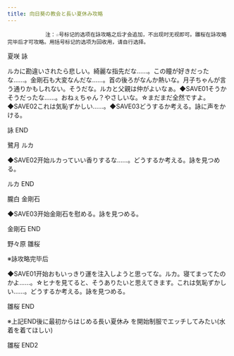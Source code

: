 ```yaml
---
title: 向日葵の教会と長い夏休み攻略
---
```


                注：☆号标记的选项在詠攻略之后才会追加，不出现时无视即可。雛桜在詠攻略完毕后才可攻略。用括号标记的选项为回收用，请自行选择。

夏咲 詠

ルカに勘違いされたら悲しい。綺麗な指先だな……。この瞳が好きだったな……。金剛石も大変なんだな……。首の後ろがなんか熱いな。月子ちゃんが言う通りかもしれない。そうだな。ルカと父親は仲がよいなぁ。◆SAVE01そうかそうだったな……。おねぇちゃん？やさしいな。☆まだまだ全然ですよ。◆SAVE02これは気恥ずかしい……。◆SAVE03どうするか考える。詠に声をかける。

詠 END

鷺月 ルカ

◆SAVE02开始ルカっていい香りするな……。どうするか考える。詠を見つめる。

ルカ END

朧白 金剛石

◆SAVE03开始金剛石を慰める。詠を見つめる。

金剛石 END

野々原 雛桜

※詠攻略完毕后

◆SAVE01开始おもいっきり運を注入しようと思ってな。ルカ。寝てまってたのかよ……。☆ヒナを見てると、そうありたいと思えてきます。これは気恥ずかしい……。どうするか考える。詠を見つめる。

雛桜 END

※上記END後に最初からはじめる長い夏休み を開始制服でエッチしてみたい(水着を着てほしい)

雛桜 END2
              
